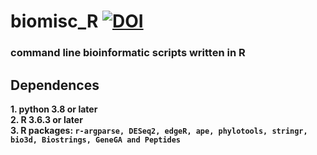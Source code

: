 # biomisc_R  [![DOI](https://zenodo.org/badge/DOI/10.5281/zenodo.5292783.svg)](https://doi.org/10.5281/zenodo.5292783)
### command line bioinformatic scripts written in R 
## Dependences
**1. python 3.8 or later**  
**2. R 3.6.3 or later**  
**3. R packages: `r-argparse, DESeq2, edgeR, ape, phylotools, stringr, bio3d, Biostrings, GeneGA and Peptides`**
